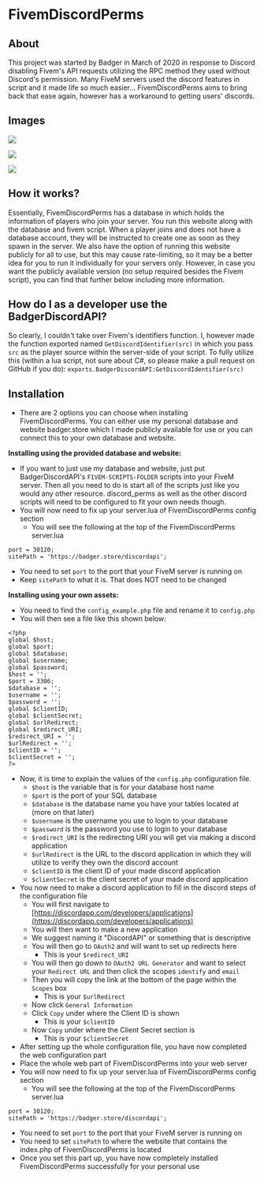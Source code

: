 # FivemDiscordPerms

## About

This project was started by Badger in March of 2020 in response to Discord disabling Fivem's API requests utilizing the RPC method they used without Discord's permission. Many FiveM servers used the discord features in script and it made life so much easier... FivemDiscordPerms aims to bring back that ease again, however has a workaround to getting users' discords.

## Images

![](https://i.gyazo.com/3d841cab3bc468e696a239e252cda78e.gif)

![](https://i.gyazo.com/28a0eca6d1edbbb6555f8fbf28b4446c.jpg)

![](https://i.gyazo.com/e75b91aa6849743658a10682444a34f9.jpg)

## How it works?

Essentially, FivemDiscordPerms has a database in which holds the information of players who join your server. You run this website along with the database and fivem script. When a player joins and does not have a database account, they will be instructed to create one as soon as they spawn in the server. We also have the option of running this website publicly for all to use, but this may cause rate-limiting, so it may be a better idea for you to run it individually for your servers only. However, in case you want the publicly available version \(no setup required besides the Fivem script\), you can find that further below including more information.

## How do I as a developer use the BadgerDiscordAPI?

 So clearly, I couldn't take over Fivem's identifiers function. I, however made the function exported named `GetDiscordIdentifier(src)` in which you pass `src` as the player source within the server-side of your script. To fully utilize this \(within a lua script, not sure about C\#, so please make a pull request on GitHub if you do\): `exports.BadgerDiscordAPI:GetDiscordIdentifier(src)`

## Installation

* There are 2 options you can choose when installing FivemDiscordPerms. You can either use my personal database and website badger.store which I made publicly available for use or you can connect this to your own database and website.

**Installing using the provided database and website:**

* If you want to just use my database and website, just put BadgerDiscordAPI's `FIVEM-SCRIPTS-FOLDER`  scripts into your FiveM server. Then all you need to do is start all of the scripts just like you would any other resource. discord\_perms as well as the other discord scripts will need to be configured to fit your own needs though.
* You will now need to fix up your server.lua of FivemDiscordPerms config section
  * You will see the following at the top of the FivemDiscordPerms server.lua

```text
port = 30120;
sitePath = 'https://badger.store/discordapi';
```

* You need to set `port` to the port that your FiveM server is running on
* Keep `sitePath` to what it is. That does NOT need to be changed

**Installing using your own assets:**

* You need to find the `config_example.php` file and rename it to `config.php` 
* You will then see a file like this shown below:

```text
<?php
global $host;
global $port;
global $database;
global $username;
global $password;
$host = '';
$port = 3306;
$database = '';
$username = '';
$password = '';
global $clientID;
global $clientSecret;
global $urlRedirect;
global $redirect_URI;
$redirect_URI = '';
$urlRedirect = '';
$clientID = '';
$clientSecret = '';
?>
```

* Now, it is time to explain the values of the `config.php` configuration file.
  * `$host` is the variable that is for your database host name
  * `$port` is the port of your SQL database
  * `$database` is the database name you have your tables located at \(more on that later\)
  * `$username` is the username you use to login to your database
  * `$password` is the password you use to login to your database
  * `$redirect_URI` is the redirecting URI you will get via making a discord application
  * `$urlRedirect` is the URL to the discord application in which they will utilize to verify they own the discord account
  * `$clientID` is the client ID of your made discord application 
  * `$clientSecret` is the client secret of your made discord application
* You now need to make a discord application to fill in the discord steps of the configuration file
  * You will first navigate to [https://discordapp.com/developers/applications](https://discordapp.com/developers/applications)
  * You will then want to make a new application
  * We suggest naming it "DiscordAPI" or something that is descriptive
  * You will then go to `OAuth2` and will want to set up redirects here
    * This is your `$redirect_URI`
  * You will then go down to `OAuth2 URL Generator` and want to select your `Redirect URL` and then click the scopes `identify` and `email` 
  * Then you will copy the link at the bottom of the page within the `Scopes` box
    * This is your `$urlRedirect` 
  * Now click `General Information` 
  * Click `Copy` under where the Client ID is shown
    * This is your `$clientID` 
  * Now `Copy` under where the Client Secret section is
    * This is your `$clientSecret` 
* After setting up the whole configuration file, you have now completed the web configuration part
* Place the whole web part of FivemDiscordPerms into your web server
* You will now need to fix up your server.lua of FivemDiscordPerms config section
  * You will see the following at the top of the FivemDiscordPerms server.lua

```text
port = 30120;
sitePath = 'https://badger.store/discordapi';
```

* You need to set `port` to the port that your FiveM server is running on
* You need to set `sitePath` to where the website that contains the index.php of FivemDiscordPerms is located
* Once you set this part up, you have now completely installed FivemDiscordPerms successfully for your personal use

